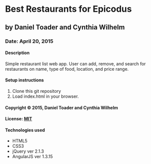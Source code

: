 # Best Restaurants for Epicodus
## by Daniel Toader and Cynthia Wilhelm
### Date: April 20, 2015
#### Description
Simple restaurant list web app. User can add, remove, and search for restaurants on name, type of food, location, and price range.

#### Setup instructions
1. Clone this git repository
2. Load index.html in your browser.

#### Copyright © 2015, Daniel Toader and Cynthia Wilhelm

#### License: [MIT](https://github.com/twbs/bootstrap/blob/master/LICENSE)

#### Technologies used
- HTML5
- CSS3
- jQuery ver 2.1.3
- AngularJS ver 1.3.15
